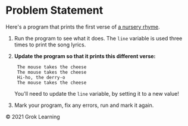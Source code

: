 # Problem Statement

Here's a program that prints the first verse of [a nursery rhyme](https://en.wikipedia.org/wiki/The_Farmer_in_the_Dell).

1. Run the program to see what it does.
The `line` variable is used three times to print the song lyrics.

2. **Update the program so that it prints this different verse:**

        The mouse takes the cheese
        The mouse takes the cheese
        Hi-ho, the derry-o
        The mouse takes the cheese

    You'll need to update the `line` variable, by setting it to a new value!

3. Mark your program, fix any errors, run and mark it again.

© 2021 Grok Learning
